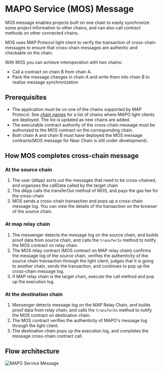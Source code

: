 # MAPO Service (MOS) Message

MOS message enables projects built on one chain to easily synchronize some project information to other chains, and can also call contract methods on other connected chains.

MOS uses MAP Protocol light client to verify the transaction of cross-chain messages to ensure that cross-chain messages are authentic and checkable on the chain.

With MOS you can achieve interoperation with two chains:

- Call a contract on chain B from chain A.
- Pack the message changes in chain A and write them into chain B to realize message synchronization

## Prerequisites

- The application must be on one of the chains supported by MAP Protocol. See [chain names](https://docs.mapprotocol.io/develop/light-client) for a list of chains where MAPO light clients are deployed. The list is updated as new chains are added.
- The executable contract authority of the cross-chain message must be authorized to the MOS contract on the corresponding chain.
- Both chain A and chain B must have deployed the MOS message contracts(MOS message for Near Chain is still under development).

## How MOS completes cross-chain message

### At the source chain

1. The user (dApp) sorts out the messages that need to be cross-chained, and organizes the callData called by the target chain
2. The dApp calls the transferOut method of MOS, and pays the gas fee for the cross-chain
3. MOS sends a cross-chain transaction and pops up a cross-chain message log. You can view the details of the transaction on the browser of the source chain.

### At map relay chain

1. The messenger detects the message log on the source chain, and builds proof data from source chain, and calls the `transferIn` method to notify the MOS contract on relay chain.
2. The MOS relay contract (MOS contract on MAP relay chain) confirms the message log of the source chain, verifies the authenticity of the source chain transaction through the light client, judges that it is going to another chain, sends the transaction, and continues to pop up the cross-chain message log. 
3. If MAP relay chain is the target chain, execute the call method and pop up the execution log.

### At the destination chain

1. Messenger detects message log on the MAP Relay Chain, and builds proof data from relay chain, and calls the `transferIn` method to notify the MOS contract on destination chain.
2. The MOS contract verifies the authenticity of MAPO's message log through the light client. 
3. The destination chain pops up the execution log, and completes the message cross-chain contract call.

## Flow architecture

![MAPO Service Message](croosChainMessage.png)
